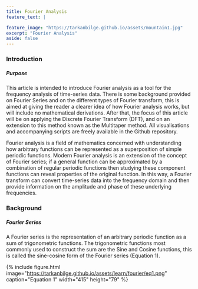 ```yaml
---
title: Fourier Analysis
feature_text: |

feature_image: "https://tarkanbilge.github.io/assets/mountain1.jpg"
excerpt: "Fourier Analysis"
aside: false
---
```


### Introduction

##### Purpose

This article is intended to introduce Fourier analysis as a tool for the frequency analysis of time-series data. There is some background provided on Fourier Series and on the different types of Fourier transform, this is aimed at giving the reader a clearer idea of how Fourier analysis works, but will include no mathematical derivations.
After that, the focus of this article will be on applying the Discrete Fourier Transform (DFT), and on an extension to this method known as the Multitaper method. All visualisations and accompanying scripts are freely available in the Github repository.

Fourier analysis is a field of mathematics concerned with understanding how arbitrary functions can be represented as a superposition of simple periodic functions. Modern Fourier analysis is an extension of the concept of Fourier series; if a general function can be approximated by a combination of regular periodic functions then studying these component functions can reveal properties of the original function. In this way, a Fourier transform can convert time-series data into the frequency domain and then provide information on the amplitude and phase of these underlying frequencies.

### Background

##### Fourier Series

A Fourier series is the representation of an arbitrary periodic function as a sum of trigonometric functions. The trigonometric functions most commonly used to construct the sum are the Sine and Cosine functions, this is called the sine-cosine form of the Fourier series (Equation 1).

{% include figure.html image="https://tarkanbilge.github.io/assets/learn/fourier/eq1.png" caption="Equation 1" width="415" height="79" %}
